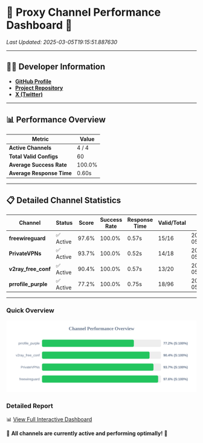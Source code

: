 # 🌟 Proxy Channel Performance Dashboard 🌟

_Last Updated: 2025-03-05T19:15:51.887630_

---

## 👩‍💻 Developer Information

- **[GitHub Profile](https://github.com/4n0nymou3)**  
- **[Project Repository](https://github.com/4n0nymou3/multi-proxy-config-fetcher)**  
- **[X (Twitter)](https://x.com/4n0nymou3)**  

---

## 📊 Performance Overview

| Metric                | Value       |
|-----------------------|-------------|
| **Active Channels**   | 4 / 4       |
| **Total Valid Configs** | 60          |
| **Average Success Rate** | 100.0%      |
| **Average Response Time** | 0.60s       |

---

## 📋 Detailed Channel Statistics

| Channel          | Status     | Score  | Success Rate | Response Time | Valid/Total | Last Success               |
|------------------|------------|--------|--------------|---------------|-------------|----------------------------|
| **freewireguard**  | ✅ Active  | 97.6%  | 100.0% | 0.57s         | 15/16       | 2025-03-05T19:15:51.885831 |
| **PrivateVPNs**  | ✅ Active  | 93.7%  | 100.0% | 0.52s         | 14/18       | 2025-03-05T19:15:51.293514 |
| **v2ray_free_conf**  | ✅ Active  | 90.4%  | 100.0% | 0.57s         | 13/20       | 2025-03-05T19:15:50.736469 |
| **prrofile_purple**  | ✅ Active  | 77.2%  | 100.0% | 0.75s         | 18/96       | 2025-03-05T19:15:50.111009 |

---

### Quick Overview
<div align="center">
  <a href="https://raw.githubusercontent.com/nullluser/NullRepo/refs/heads/main/assets/channel_stats_chart.svg">
    <img src="https://raw.githubusercontent.com/nullluser/NullRepo/refs/heads/main/assets/channel_stats_chart.svg" alt="Source Performance Statistics" width="800">
  </a>
</div>

### Detailed Report
📊 [View Full Interactive Dashboard](https://htmlpreview.github.io/?https://github.com/nullluser/NullRepo/blob/main/assets/performance_report.html)

🎉 **All channels are currently active and performing optimally!** 🎉
